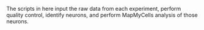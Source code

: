 The scripts in here input the raw data from each experiment, perform quality control, identify neurons, and perform MapMyCells analysis of those neurons.
